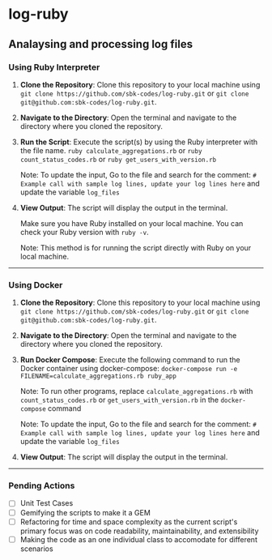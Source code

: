 # log-ruby
## Analaysing and processing log files

### Using Ruby Interpreter
1. **Clone the Repository**: Clone this repository to your local machine using `git clone https://github.com/sbk-codes/log-ruby.git` or `git clone git@github.com:sbk-codes/log-ruby.git`.

2. **Navigate to the Directory**: Open the terminal and navigate to the directory where you cloned the repository.

3. **Run the Script**: Execute the script(s) by using the Ruby interpreter with the file name.
`ruby calculate_aggregations.rb` or `ruby count_status_codes.rb` or `ruby get_users_with_version.rb`

      Note: To update the input, Go to the file and search for the comment: `# Example call with sample log lines, update your log lines here` and update the variable `log_files`

4. **View Output**: The script will display the output in the terminal.

      Make sure you have Ruby installed on your local machine. You can check your Ruby version with `ruby -v`.

      Note: This method is for running the script directly with Ruby on your local machine.

---

### Using Docker
1. **Clone the Repository**: Clone this repository to your local machine using `git clone https://github.com/sbk-codes/log-ruby.git` or `git clone git@github.com:sbk-codes/log-ruby.git`.

2. **Navigate to the Directory**: Open the terminal and navigate to the directory where you cloned the repository.

3. **Run Docker Compose**: Execute the following command to run the Docker container using docker-compose:
   `docker-compose run -e FILENAME=calculate_aggregations.rb ruby_app`

    Note: To run other programs, replace `calculate_aggregations.rb` with `count_status_codes.rb` or `get_users_with_version.rb` in the `docker-compose` command

    Note: To update the input, Go to the file and search for the comment: `# Example call with sample log lines, update your log lines here` and update the variable `log_files`

4. **View Output**: The script will display the output in the terminal.

---

### Pending Actions
- [ ] Unit Test Cases
- [ ] Gemifying the scripts to make it a GEM
- [ ] Refactoring for time and space complexity as the current script's primary focus was on code readability, maintainability, and extensibility
- [ ] Making the code as an one individual class to accomodate for different scenarios